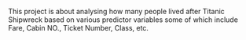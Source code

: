 This project is about analysing how many people lived after Titanic Shipwreck based on various predictor variables some of which include Fare, Cabin NO., Ticket Number, Class, etc.
